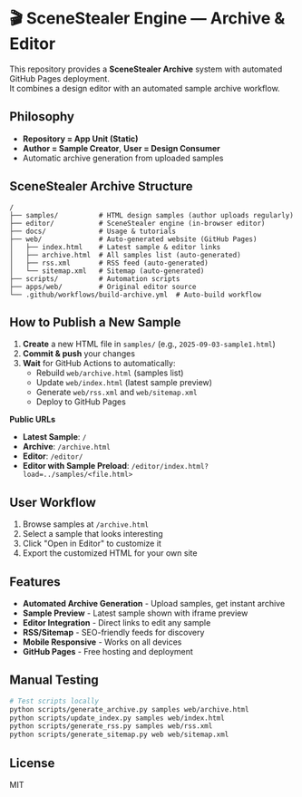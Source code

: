 # 🎬 SceneStealer Engine — Archive & Editor

This repository provides a **SceneStealer Archive** system with automated GitHub Pages deployment.  
It combines a design editor with an automated sample archive workflow.

## Philosophy
- **Repository = App Unit (Static)**
- **Author = Sample Creator**, **User = Design Consumer**
- Automatic archive generation from uploaded samples

## SceneStealer Archive Structure

```
/
├── samples/          # HTML design samples (author uploads regularly)  
├── editor/           # SceneStealer engine (in-browser editor)
├── docs/             # Usage & tutorials
├── web/              # Auto-generated website (GitHub Pages)
│   ├── index.html    # Latest sample & editor links
│   ├── archive.html  # All samples list (auto-generated)
│   ├── rss.xml       # RSS feed (auto-generated)
│   └── sitemap.xml   # Sitemap (auto-generated)
├── scripts/          # Automation scripts
├── apps/web/         # Original editor source
└── .github/workflows/build-archive.yml  # Auto-build workflow
```

## How to Publish a New Sample
1. **Create** a new HTML file in `samples/` (e.g., `2025-09-03-sample1.html`)
2. **Commit & push** your changes
3. **Wait** for GitHub Actions to automatically:
   - Rebuild `web/archive.html` (samples list)
   - Update `web/index.html` (latest sample preview)
   - Generate `web/rss.xml` and `web/sitemap.xml`
   - Deploy to GitHub Pages

**Public URLs**
- **Latest Sample**: `/` 
- **Archive**: `/archive.html`
- **Editor**: `/editor/` 
- **Editor with Sample Preload**: `/editor/index.html?load=../samples/<file.html>`

## User Workflow
1. Browse samples at `/archive.html`
2. Select a sample that looks interesting  
3. Click "Open in Editor" to customize it
4. Export the customized HTML for your own site

## Features
- **Automated Archive Generation** - Upload samples, get instant archive
- **Sample Preview** - Latest sample shown with iframe preview
- **Editor Integration** - Direct links to edit any sample
- **RSS/Sitemap** - SEO-friendly feeds for discovery
- **Mobile Responsive** - Works on all devices
- **GitHub Pages** - Free hosting and deployment

## Manual Testing
```bash
# Test scripts locally
python scripts/generate_archive.py samples web/archive.html
python scripts/update_index.py samples web/index.html  
python scripts/generate_rss.py samples web/rss.xml
python scripts/generate_sitemap.py web web/sitemap.xml
```

## License
MIT